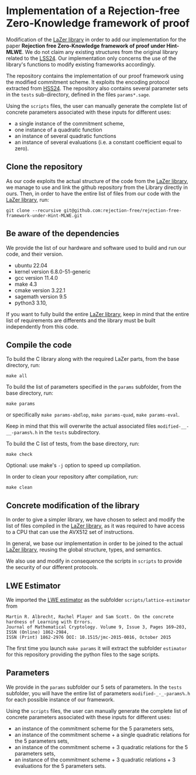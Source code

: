 # Implementation of a Rejection-free Zero-Knowledge framework of proof

Modification of the [LaZer library](https://github.com/lazer-crypto/lazer) in order to add our implementation 
for the paper **Rejection free Zero-Knowledge framework of proof under Hint-MLWE**. 
We do not claim any existing structures from the original library related to the [LSS24](https://eprint.iacr.org/2024/1846.pdf). 
Our implementation only concerns the use of the library's functions 
to modify existing frameworks accordingly.

The repository contains the implementation of our proof framework 
using the modified commitment scheme. It exploits the encoding protocol extracted from [HSS24](https://eprint.iacr.org/2024/306.pdf). The repository also contains several parameter sets in the `tests` sub-directory, defined in the files `params*.sage`. 

Using the `scripts` files, the user can manually generate the complete list of concrete parameters associated with these inputs for different uses: 
- a single instance of the commitment scheme,
- one instance of a quadratic function
- an instance of several quadratic functions
- an instance of several evaluations (i.e. a constant coefficient equal to zero).

Clone the repository
--------------------

As our code exploits the actual structure of the code from the [LaZer library](https://github.com/lazer-crypto/lazer), 
we manage to use and link the github repository from the Library directly in ours.
Then, in order to have the entire list of files from our code with the [LaZer library](https://github.com/lazer-crypto/lazer), run:

`git clone --recursive git@github.com:rejection-free/rejection-free-framework-under-Hint-MLWE.git`

Be aware of the dependencies
----------------------------
We provide the list of our hardware and software used to build and run our code, and their version.

- ubuntu 22.04
- kernel version 6.8.0-51-generic
- gcc version 11.4.0
- make 4.3
- cmake version 3.22.1
- sagemath version 9.5
- python3 3.10,

If you want to fully build the entire [LaZer library](https://github.com/lazer-crypto/lazer), keep in mind that 
the entire list of requirements are differents and the library must be built independently from this code.

Compile the code
----------------
To build the C library along with the required LaZer parts, 
from the base directory, run:

`make all`

To build the list of parameters specified in the `params` subfolder, from the base directory, run:

`make params`

or specifically `make params-abdlop`, `make params-quad`, `make params-eval`.

Keep in mind that this will overwrite the actual associated files `modified-__-__-params%.h` in the `tests` subdirectory.

To build the C list of tests, from the base directory, run:

`make check`

Optional: use make's `-j` option to speed up compilation.

In order to clean your repository after compilation, run:

`make clean`

Concrete modification of the library
------------------------------------

In order to give a simpler library, we have chosen to 
select and modify the list of files compiled in the [LaZer library](https://github.com/lazer-crypto/lazer), as it was required to have access to a CPU that can  use the AVX512 set of instructions. 

In general, we base our implementation in order to be joined to
the actual [LaZer library](https://github.com/lazer-crypto/lazer), reusing the global structure, types, 
and semantics.   

We also use and modify in consequence the scripts in `scripts` to provide the 
security of our different protocols. 

LWE Estimator
-------------

We imported the [LWE estimator](https://github.com/malb/lattice-estimator) as the subfolder `scripts/lattice-estimator` from 

    Martin R. Albrecht, Rachel Player and Sam Scott. On the concrete hardness of Learning with Errors.
    Journal of Mathematical Cryptology. Volume 9, Issue 3, Pages 169–203, ISSN (Online) 1862-2984,
    ISSN (Print) 1862-2976 DOI: 10.1515/jmc-2015-0016, October 2015

The first time you launch `make params` it will extract the subfolder `estimator` for this repository providing the python files 
to the sage scripts. 

Parameters
----------

We provide in the `params` subfolder our 5 sets of parameters. In the `tests` subfolder, you will have the entire list 
of parameters `modified-_-_-params%.h` for each possible instance of our framework. 

Using the `scripts` files, the user can manually generate the complete list of concrete parameters associated with these inputs for different uses: 
- an instance of the commitment scheme for the 5 parameters sets,
- an instance of the commitment scheme + a single quadratic relations for the 5 parameters sets,
- an instance of the commitment scheme + 3 quadratic relations for the 5 parameters sets,
- an instance of the commitment scheme + 3 quadratic relations + 3 evaluations for the 5 parameters sets.